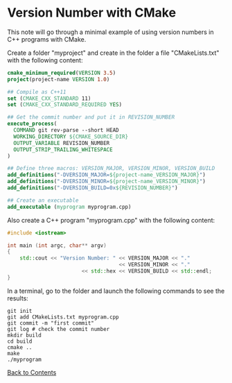 # Version Number with CMake

This note will go through a minimal example of using version numbers in C++ programs with CMake.

Create a folder "myproject" and create in the folder a file "CMakeLists.txt" with the following content:
```cmake
cmake_minimum_required(VERSION 3.5)
project(project-name VERSION 1.0)

## Compile as C++11
set (CMAKE_CXX_STANDARD 11)
set (CMAKE_CXX_STANDARD_REQUIRED YES)

## Get the commit number and put it in REVISION_NUMBER
execute_process(
  COMMAND git rev-parse --short HEAD
  WORKING_DIRECTORY ${CMAKE_SOURCE_DIR}
  OUTPUT_VARIABLE REVISION_NUMBER
  OUTPUT_STRIP_TRAILING_WHITESPACE
)

## Define three macros: VERSION_MAJOR, VERSION_MINOR, VERSION_BUILD
add_definitions("-DVERSION_MAJOR=${project-name_VERSION_MAJOR}")
add_definitions("-DVERSION_MINOR=${project-name_VERSION_MINOR}")
add_definitions("-DVERSION_BUILD=0x${REVISION_NUMBER}")

## Create an executable
add_executable (myprogram myprogram.cpp)
```
Also create a C++ program "myprogram.cpp" with the following content:
```C++
#include <iostream>

int main (int argc, char** argv)
{
    std::cout << "Version Number: " << VERSION_MAJOR << "." 
                                    << VERSION_MINOR << "." 
                        << std::hex << VERSION_BUILD << std::endl;
}
```
In a terminal, go to the folder and launch the following commands to see the results:
```shell
git init
git add CMakeLists.txt myprogram.cpp
git commit -m "first commit"
git log # check the commit number
mkdir build
cd build
cmake ..
make
./myprogram
```


[Back to Contents](./README.md)
